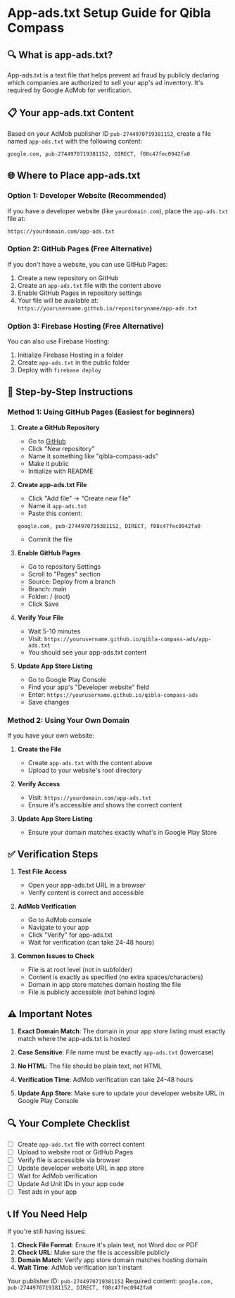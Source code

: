# App-ads.txt Setup Guide for Qibla Compass

## 🔍 **What is app-ads.txt?**

App-ads.txt is a text file that helps prevent ad fraud by publicly declaring which companies are authorized to sell your app's ad inventory. It's required by Google AdMob for verification.

## 📋 **Your app-ads.txt Content**

Based on your AdMob publisher ID `pub-2744970719381152`, create a file named `app-ads.txt` with the following content:

```
google.com, pub-2744970719381152, DIRECT, f08c47fec0942fa0
```

## 🌐 **Where to Place app-ads.txt**

### Option 1: Developer Website (Recommended)
If you have a developer website (like `yourdomain.com`), place the `app-ads.txt` file at:
```
https://yourdomain.com/app-ads.txt
```

### Option 2: GitHub Pages (Free Alternative)
If you don't have a website, you can use GitHub Pages:

1. Create a new repository on GitHub
2. Create an `app-ads.txt` file with the content above
3. Enable GitHub Pages in repository settings
4. Your file will be available at: `https://yourusername.github.io/repositoryname/app-ads.txt`

### Option 3: Firebase Hosting (Free Alternative)
You can also use Firebase Hosting:

1. Initialize Firebase Hosting in a folder
2. Create `app-ads.txt` in the public folder
3. Deploy with `firebase deploy`

## 🔧 **Step-by-Step Instructions**

### Method 1: Using GitHub Pages (Easiest for beginners)

1. **Create a GitHub Repository**
   - Go to [GitHub](https://github.com)
   - Click "New repository"
   - Name it something like "qibla-compass-ads"
   - Make it public
   - Initialize with README

2. **Create app-ads.txt File**
   - Click "Add file" → "Create new file"
   - Name it `app-ads.txt`
   - Paste this content:
   ```
   google.com, pub-2744970719381152, DIRECT, f08c47fec0942fa0
   ```
   - Commit the file

3. **Enable GitHub Pages**
   - Go to repository Settings
   - Scroll to "Pages" section
   - Source: Deploy from a branch
   - Branch: main
   - Folder: / (root)
   - Click Save

4. **Verify Your File**
   - Wait 5-10 minutes
   - Visit: `https://yourusername.github.io/qibla-compass-ads/app-ads.txt`
   - You should see your app-ads.txt content

5. **Update App Store Listing**
   - Go to Google Play Console
   - Find your app's "Developer website" field
   - Enter: `https://yourusername.github.io/qibla-compass-ads`
   - Save changes

### Method 2: Using Your Own Domain

If you have your own website:

1. **Create the File**
   - Create `app-ads.txt` with the content above
   - Upload to your website's root directory

2. **Verify Access**
   - Visit: `https://yourdomain.com/app-ads.txt`
   - Ensure it's accessible and shows the correct content

3. **Update App Store Listing**
   - Ensure your domain matches exactly what's in Google Play Store

## ✅ **Verification Steps**

1. **Test File Access**
   - Open your app-ads.txt URL in a browser
   - Verify content is correct and accessible

2. **AdMob Verification**
   - Go to AdMob console
   - Navigate to your app
   - Click "Verify" for app-ads.txt
   - Wait for verification (can take 24-48 hours)

3. **Common Issues to Check**
   - File is at root level (not in subfolder)
   - Content is exactly as specified (no extra spaces/characters)
   - Domain in app store matches domain hosting the file
   - File is publicly accessible (not behind login)

## ⚠️ **Important Notes**

1. **Exact Domain Match**: The domain in your app store listing must exactly match where the app-ads.txt is hosted

2. **Case Sensitive**: File name must be exactly `app-ads.txt` (lowercase)

3. **No HTML**: The file should be plain text, not HTML

4. **Verification Time**: AdMob verification can take 24-48 hours

5. **Update App Store**: Make sure to update your developer website URL in Google Play Console

## 🔍 **Your Complete Checklist**

- [ ] Create `app-ads.txt` file with correct content
- [ ] Upload to website root or GitHub Pages
- [ ] Verify file is accessible via browser
- [ ] Update developer website URL in app store
- [ ] Wait for AdMob verification
- [ ] Update Ad Unit IDs in your app code
- [ ] Test ads in your app

## 📞 **If You Need Help**

If you're still having issues:

1. **Check File Format**: Ensure it's plain text, not Word doc or PDF
2. **Check URL**: Make sure the file is accessible publicly
3. **Domain Match**: Verify app store domain matches hosting domain
4. **Wait Time**: AdMob verification isn't instant

Your publisher ID: `pub-2744970719381152`
Required content: `google.com, pub-2744970719381152, DIRECT, f08c47fec0942fa0`